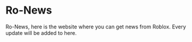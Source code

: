 # Ro-News
Ro-News, here is the website where you can get news from Roblox. Every update will be added to here.
